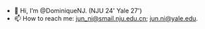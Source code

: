 - 👋 Hi, I’m @DominiqueNJ. (NJU 24' Yale 27')
- 📫 How to reach me: jun_ni@smail.nju.edu.cn; jun.ni@yale.edu.
